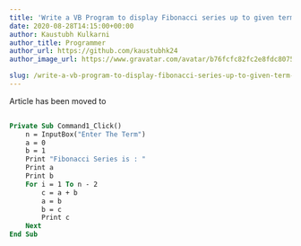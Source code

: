 ```yaml
---
title: 'Write a VB Program to display Fibonacci series up to given term (Accept term using Input Box )and display Fibonacci series on to the form.'
date: 2020-08-28T14:15:00+00:00
author: Kaustubh Kulkarni
author_title: Programmer
author_url: https://github.com/kaustubhk24
author_image_url: https://www.gravatar.com/avatar/b76fcfc82fc2e8fdc8075636f1735f61?s=200

slug: /write-a-vb-program-to-display-fibonacci-series-up-to-given-term-accept-term-using-input-box-and-display-fibonacci-series-on-to-the-form/
---
```

Article has been moved to

```vb title="file.vb"
  
Private Sub Command1_Click()  
	n = InputBox("Enter The Term")  
	a = 0  
	b = 1  
	Print "Fibonacci Series is : "  
	Print a  
	Print b  
	For i = 1 To n - 2  
		c = a + b  
		a = b  
		b = c  
		Print c  
	Next  
End Sub  
  
  

```
